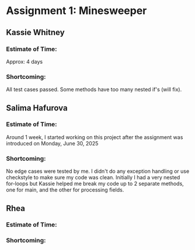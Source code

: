 # Assignment 1: Minesweeper

##   Kassie Whitney
### Estimate of Time: 
Approx: 4 days
### Shortcoming: 
All test cases passed. Some methods have too many nested if's (will fix). 

##   Salima Hafurova
### Estimate of Time: 
Around 1 week, I started working on this project after the assignment was introduced on Monday, June 30, 2025
### Shortcoming:
No edge cases were tested by me. I didn't do any exception handling or use checkstyle to make sure my code was clean.
Initially I had a very nested for-loops but Kassie helped me break my code up to 2 separate methods, one for main,
and the other for processing fields.


##   Rhea
### Estimate of Time: 
### Shortcoming: